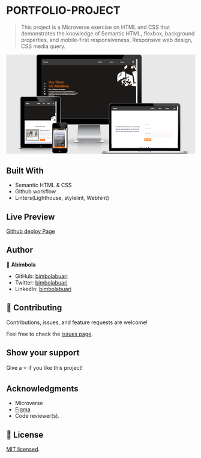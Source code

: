 # PORTFOLIO-PROJECT

> This project is a Microverse exercise on HTML and CSS that demonstrates the knowledge of Semantic HTML, flexbox, background properties, and mobile-first responsiveness, Responsive web design, CSS media query.

![screenshot](screenshot.png)

## Built With

- Semantic HTML & CSS
- Github workflow
- Linters(Lighthouse, stylelint, Webhint)

## Live Preview 

[Github deploy Page](https://bimbolabuari.github.io/mv-portfolio/)


## Author

👤 **Abimbola**

- GitHub: [bimbolabuari](https://github.com/bimbolabuari)
- Twitter: [bimbolabuari](https://twitter.com/bimbolabuari)
- LinkedIn: [bimbolabuari](https://linkedin.com/in/bimbolabuari)

## 🤝 Contributing

Contributions, issues, and feature requests are welcome!

Feel free to check the [issues page](../../issues/).

## Show your support

Give a ⭐️ if you like this project!

## Acknowledgments

- Microverse
- [Figma](https://www.figma.com/file/l7SqJ3ZfkAKih9sFxvWSR4/Microverse-Student-Project-1?node-id=1%3A1471)
- Code reviewer(s).

## 📝 License

[MIT licensed](./LICENSE).